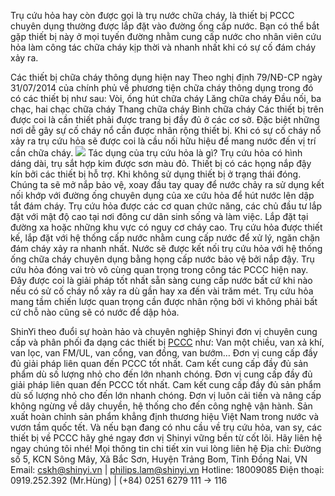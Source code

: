 Trụ cứu hỏa hay còn được gọi là trụ nước chữa cháy, là thiết bị PCCC chuyên dụng thường được lắp đặt vào đường ống cấp nước. Bạn có thể bắt gặp thiết bị này ở mọi tuyến đường nhằm cung cấp nước cho nhân viên cứu hỏa làm công tác chữa cháy kịp thời và nhanh nhất khi có sự cố đám cháy xảy ra.

Các thiết bị chữa cháy thông dụng hiện nay
Theo nghị định 79/NĐ-CP ngày 31/07/2014 của chính phủ về phương tiện chữa cháy thông dụng trong đó có các thiết bị như sau:
Vòi, ống hút chữa cháy
Lăng chữa cháy
Đầu nối, ba chạc, hai chạc chữa cháy
Thang chữa cháy
Bình chữa cháy
Các thiết bị trên được coi là cần thiết phải được trang bị đầy đủ ở các cơ sở. Đặc biệt những nơi dễ gây sự cố cháy nổ cần được nhân rộng thiết bị. Khi có sự cố cháy nổ xảy ra trụ cứu hỏa sẽ được coi là cầu nối hữu hiệu để mang nước đến vị trí cần chữa cháy.
![](https://shinyi.vn/wp-content/uploads/2023/01/Tru-PCCC-1024x1024.png)
Tác dụng của trụ cứu hỏa là gì?
Trụ cứu hỏa có hình dáng dài, trụ sắt hợp kim được sơn màu đỏ. Thiết bị có các họng nắp đậy kín bởi các thiết bị hỗ trợ. Khi không sử dụng thiết bị ở trạng thái đóng. Chúng ta sẽ mở nắp bảo vệ, xoay đầu tay quay để nước chảy ra sử dụng kết nối khớp với đường ống chuyên dụng của xe cứu hỏa để hút nước lên dập tắt đám cháy.
Trụ cứu hỏa được các cơ quan chức năng, các chủ đầu tư lắp đặt với mật độ cao tại nơi đông cư dân sinh sống và làm việc. Lắp đặt tại đường xa hoặc những khu vực có nguy cơ cháy cao. 
Trụ cứu hỏa được thiết kế, lắp đặt với hệ thống cấp nước nhằm cung cấp nước để xử lý, ngăn chặn đám cháy xảy ra nhanh nhất. Nước sẽ được kết nối trụ cứu hỏa với hệ thống ống chữa cháy chuyên dụng bằng họng cấp nước bảo vệ bởi nắp đậy.
Trụ cứu hỏa đóng vai trò vô cùng quan trọng trong công tác PCCC hiện nay. Đây được coi là giải pháp tốt nhất sẵn sàng cung cấp nước bất cứ khi nào nếu có sử cố cháy nổ xảy ra dù gần hay xa đến vài trăm mét. Trụ cứu hỏa mang tầm chiến lược quan trọng cần được nhân rộng bởi vì không phải bất cứ chỗ nào cũng sẽ có nước để dập hỏa.

ShinYi theo đuổi sự hoàn hảo và chuyên nghiệp
Shinyi đơn vị chuyên cung cấp và phân phối đa dạng các thiết bị [PCCC](https://shinyi.vn/san-pham/tru-cuu-hoa/) như: Van một chiều, van xả khí, van lọc, van FM/UL, van cổng, van đồng, van bướm… Đơn vị cung cấp đầy đủ giải pháp liên quan đến PCCC tốt nhất. Cam kết cung cấp đầy đủ sản phẩm dù số lượng nhỏ cho đến lớn nhanh chóng.
Đơn vị cung cấp đầy đủ giải pháp liên quan đến PCCC tốt nhất. Cam kết cung cấp đầy đủ sản phẩm dù số lượng nhỏ cho đến lớn nhanh chóng. Đơn vị luôn cải tiến và nâng cấp không ngừng về dây chuyền, hệ thống cho đến công nghệ vận hành. Sản xuất hoàn chỉnh sản phẩm khẳng định thương hiệu Việt Nam trong nước và vươn tầm quốc tết.
Và nếu bạn đang có nhu cầu về trụ cứu hỏa, van sy, các thiết bị về PCCC hãy ghé ngay đơn vị Shinyi vững bền từ cốt lõi. Hãy liên hệ ngay chúng tôi nhé!
Mọi thông tin chi tiết xin vui lòng liên hệ
Địa chỉ: Đường số 5, KCN Sông Mây, Xã Bắc Sơn, Huyện Trảng Bom, Tỉnh Đồng Nai, VN
Email: cskh@shinyi.vn | philips.lam@shinyi.vn
Hotline: 18009085
Điện thoại: 0919.252.392 (Mr.Hùng) | (+84) 0251 6279 111 → 116

